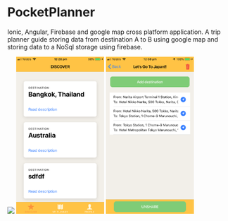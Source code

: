 # PocketPlanner
Ionic, Angular, Firebase and google map cross platform application. A trip planner guide storing data from destination A to B using google map and storing data to a NoSql storage using firebase.


<p float="left">
<img src="https://github.com/purich-puri/PocketPlanner/blob/master/src/assets/unnamed.gif" width="200">
<img src="https://github.com/purich-puri/PocketPlanner/blob/master/src/assets/unnamed.png" width="200">
<img src="https://github.com/purich-puri/PocketPlanner/blob/master/src/assets/unnamed%20(1).png" width="200">
</p>
